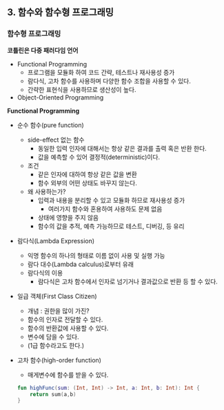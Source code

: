 ## 3. 함수와 함수형 프로그래밍
### 함수형 프로그래밍

**코틀린은 다중 패러다임 언어**

- Functional Programming
    - 프로그램을 모듈화 하여 코드 간략, 테스트나 재사용성 증가
    - 람다식, 고차 함수를 사용하며 다양한 함수 조합을 사용할 수 있다.
    - 간략한 표현식을 사용하므로 생산성이 높다.
- Object-Oriented Programming

**Functional Programming**

- 순수 함수(pure function)
    - side-effect 없는 함수
        - 동일한 입력 인자에 대해서는 항상 같은 결과를 출력 혹은 반환 한다.
        - 값을 예측할 수 있어 결정적(deterministic)이다.
    - 조건
        - 같은 인자에 대하여 항상 같은 값을 변환
        - 함수 외부의 어떤 상태도 바꾸지 않는다.
    - 왜 사용하는가?
        - 입력과 내용을 분리할 수 있고 모듈화 하므로 재사용성 증가
            - 여러가지 함수와 혼용하여 사용하도 문제 없음
        - 상태에 영향을 주지 않음
        - 함수의 값을 추적, 예측 가능하므로 테스트, 디버깅, 등 유리
- 람다식(Lambda Expression)
    - 익명 함수의 하나의 형태로 이름 없이 사용 및 실행 가능
    - 람다 대수(Lambda calculus)로부터 유래
    - 람다식의 이용
        - 람다식은 고차 함수에서 인자로 넘기거나 결과값으로 반환 등 할 수 있다.
- 일급 객체(First Class Citizen)
    - 개념 : 권한을 많이 가진?
    - 함수의 인자로 전달할 수 있다.
    - 함수의 반환값에 사용할 수 있다.
    - 변수에 담을 수 있다.
    - (1급 함수라고도 한다.)
- 고차 함수(high-order function)
    - 매게변수에 함수를 받을 수 있다.

    ```kotlin
    fun highFunc(sum: (Int, Int) -> Int, a: Int, b: Int): Int {
    	return sum(a,b)
    }
    ```
